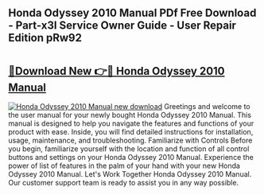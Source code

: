 ## Honda Odyssey 2010 Manual PDf Free Download - Part-x3I Service Owner Guide - User Repair Edition pRw92

# <h2><a href="http://bc2675.oget.top/?id=Honda+Odyssey+2010+Manual">🔗Download New 👉🔴 Honda Odyssey 2010 Manual</a></h2>

[![Honda Odyssey 2010 Manual new download](https://i.imgur.com/5g1atiW.png)](http://bc2675.oget.top/?id=Honda+Odyssey+2010+Manual)
Greetings and welcome to the user manual for your newly bought Honda Odyssey 2010 Manual. This manual is designed to help you navigate the features and functions of your product with ease. Inside, you will find detailed instructions for installation, usage, maintenance, and troubleshooting. Familiarize with Controls Before you begin, familiarize yourself with the location and function of all control buttons and settings on your Honda Odyssey 2010 Manual. Experience the power of list of features in the palm of your hand with your new Honda Odyssey 2010 Manual. Let's Work Together Honda Odyssey 2010 Manual. Our customer support team is ready to assist you in any way possible.
